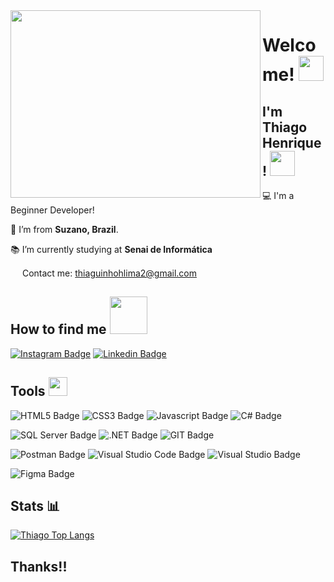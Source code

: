 <img align="left" width="400" height="300" src="https://media.giphy.com/media/ASd0Ukj0y3qMM/giphy.gif?cid=ecf05e47aiyyya1wi9jxyek90de7w7iox2v4gp2ol2gxmqee&rid=giphy.gif&ct=g">

# Welcome! <img src=https://github.com/TheDudeThatCode/TheDudeThatCode/blob/master/Assets/Hi.gif width="40">

 
## I'm Thiago Henrique! <img src=https://github.com/TheDudeThatCode/TheDudeThatCode/blob/master/Assets/Developer.gif width="40">

 :computer: I'm a Beginner Developer!

:house_with_garden: I’m from **Suzano, Brazil**.

:books: I’m currently studying at **Senai de Informática**

<img src=https://github.com/TheDudeThatCode/TheDudeThatCode/blob/master/Assets/Gmail.svg width="15"> Contact me: thiaguinhohlima2@gmail.com

 
## How to find me <img src=https://github.com/TheDudeThatCode/TheDudeThatCode/blob/master/Assets/Handshake.gif width="60">

[![Instagram Badge](https://img.shields.io/badge/Instagram-E4405F?style=for-the-badge&logo=instagram&logoColor=white&target=_blank)](https://www.instagram.com/rike_thiago/) [![Linkedin Badge](https://img.shields.io/badge/LinkedIn-0077B5?style=for-the-badge&logo=linkedin&logoColor=white&target=_blank)](https://www.linkedin.com/in/thiago-henrique-855616213/)


## Tools <img src=https://github.com/TheDudeThatCode/TheDudeThatCode/blob/master/Assets/Medal.gif width="30">
![HTML5 Badge](https://img.shields.io/badge/HTML5-E34F26?style=for-the-badge&logo=html5&logoColor=white) ![CSS3 Badge](https://img.shields.io/badge/CSS3-1572B6?style=for-the-badge&logo=css3&logoColor=white) ![Javascript Badge](https://img.shields.io/badge/JavaScript-F7DF1E?style=for-the-badge&logo=javascript&logoColor=black) ![C# Badge](https://img.shields.io/badge/C%23-239120?style=for-the-badge&logo=c-sharp&logoColor=white)

![SQL Server Badge](https://img.shields.io/badge/Microsoft%20SQL%20Sever-CC2927?style=for-the-badge&logo=microsoft%20sql%20server&logoColor=white) ![.NET Badge](https://img.shields.io/badge/.NET-512BD4?style=for-the-badge&logo=dotnet&logoColor=white) ![GIT Badge](https://img.shields.io/badge/Git-F05032?style=for-the-badge&logo=git&logoColor=white) 

![Postman Badge](https://img.shields.io/badge/Postman-FF6C37?style=for-the-badge&logo=Postman&logoColor=white) ![Visual Studio Code Badge](https://img.shields.io/badge/Visual_Studio_Code-0078D4?style=for-the-badge&logo=visual%20studio%20code&logoColor=white) ![Visual Studio Badge](https://img.shields.io/badge/Visual_Studio-5C2D91?style=for-the-badge&logo=visual%20studio&logoColor=white)

![Figma Badge](https://img.shields.io/badge/Figma-F24E1E?style=for-the-badge&logo=figma&logoColor=white)


## Stats :bar_chart:
[![Thiago Top Langs](https://github-readme-stats.vercel.app/api/top-langs/?username=rike-thiago&theme=chartreuse-dark)](https://github.com/rike-thiago/github-readme-stats) 


## Thanks!!
